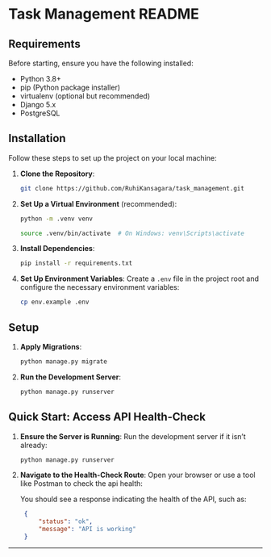 # Task Management README

## Requirements

Before starting, ensure you have the following installed:

- Python 3.8+
- pip (Python package installer)
- virtualenv (optional but recommended)
- Django 5.x
- PostgreSQL

## Installation

Follow these steps to set up the project on your local machine:

1. **Clone the Repository**:

   ```bash
   git clone https://github.com/RuhiKansagara/task_management.git
   ```

2. **Set Up a Virtual Environment** (recommended):

   ```bash
   python -m .venv venv

   source .venv/bin/activate  # On Windows: venv\Scripts\activate
   ```

3. **Install Dependencies**:

   ```bash
   pip install -r requirements.txt
   ```

4. **Set Up Environment Variables**:
   Create a `.env` file in the project root and configure the necessary environment variables:

   ```bash
   cp env.example .env
   ```

## Setup

1. **Apply Migrations**:

   ```bash
   python manage.py migrate
   ```

3. **Run the Development Server**:

   ```bash
   python manage.py runserver
   ```


## Quick Start: Access API Health-Check

1. **Ensure the Server is Running**:
   Run the development server if it isn’t already:

   ```bash
   python manage.py runserver
   ```

2. **Navigate to the Health-Check Route**:
   Open your browser or use a tool like Postman to check the api health:

   You should see a response indicating the health of the API, such as:

   ```json
    {
        "status": "ok",
        "message": "API is working"
    }
   ```

---
